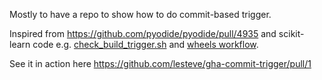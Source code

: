 Mostly to have a repo to show how to do commit-based trigger.

Inspired from https://github.com/pyodide/pyodide/pull/4935 and scikit-learn
code e.g.
[check_build_trigger.sh](https://github.com/scikit-learn/scikit-learn/blob/main/build_tools/github/check_build_trigger.sh)
and
[wheels workflow](https://github.com/scikit-learn/scikit-learn/blob/main/.github/workflows/wheels.yml).

See it in action here https://github.com/lesteve/gha-commit-trigger/pull/1


